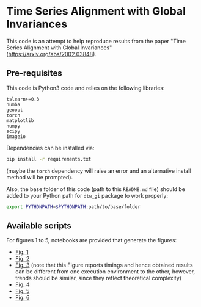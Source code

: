 # Time Series Alignment with Global Invariances

This code is an attempt to help reproduce results from the paper "Time Series 
Alignment with Global Invariances" (<https://arxiv.org/abs/2002.03848>).

## Pre-requisites

This code is Python3 code and relies on the following libraries:

```
tslearn>=0.3
numba
geoopt
torch
matplotlib
numpy
scipy
imageio
```

Dependencies can be installed via:

```bash
pip install -r requirements.txt
```

(maybe the `torch` dependency will raise an error and an alternative install 
method will be prompted).

Also, the base folder of this code (path to this `README.md` file) should be
added to your Python path for `dtw_gi` package to work properly:

```bash
export PYTHONPATH=$PYTHONPATH:path/to/base/folder
```

## Available scripts

For figures 1 to 5, notebooks are provided that generate the figures:

* [Fig. 1](fig1.ipynb)
* [Fig. 2](fig2.ipynb`)
* [Fig. 3](fig3.ipynb) (note that this Figure reports timings and hence 
obtained results can be different from one execution environment to the other,
however, trends should be similar, since they reflect theoretical complexity)
* [Fig. 4](fig4.ipynb)
* [Fig. 5](fig5.ipynb)
* [Fig. 6](fig6.ipynb)
